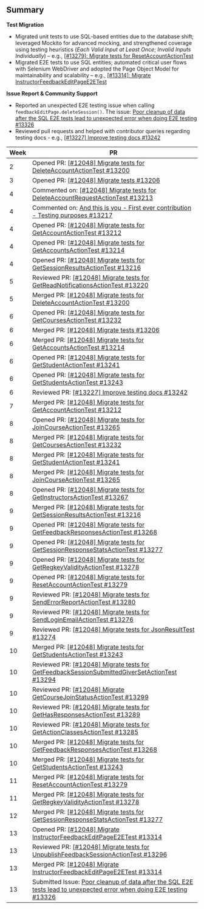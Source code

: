 ## Summary

**Test Migration**
- Migrated unit tests to use SQL-based entities due to the database shift; leveraged Mockito for advanced mocking, and strengthened coverage using testing heuristics (_Each Valid Input at Least Once_; _Invalid Inputs Individually_) – e.g., [[#13279]: Migrate tests for ResetAccountActionTest](https://github.com/TEAMMATES/teammates/pull/13279)
- Migrated E2E tests to use SQL entities; automated critical user flows with Selenium WebDriver and adopted the Page Object Model for maintainability and scalability – e.g., [[#13314]: Migrate InstructorFeedbackEditPageE2ETest](https://github.com/TEAMMATES/teammates/pull/13314)

**Issue Report & Community Support**
- Reported an unexpected E2E testing issue when calling `feedbackEditPage.deleteSession()`. The issue: [Poor cleanup of data after the SQL E2E tests lead to unexpected error when doing E2E testing #13326](https://github.com/TEAMMATES/teammates/issues/13326)
- Reviewed pull requests and helped with contributor queries regarding testing docs - e.g., [[#13227] Improve testing docs #13242](https://github.com/TEAMMATES/teammates/pull/13242)

| Week | PR                                                                                                                                                                          |
|------|-----------------------------------------------------------------------------------------------------------------------------------------------------------------------------|
| 2    | Opened PR: [[#12048] Migrate tests for DeleteAccountActionTest #13200](https://github.com/TEAMMATES/teammates/pull/13200)                                                   |
| 3    | Opened PR: [[#12048] Migrate tests #13206](https://github.com/TEAMMATES/teammates/pull/13206)                                                                               |
| 4    | Commented on: [[#12048] Migrate tests for DeleteAccountRequestActionTest #13213](https://github.com/TEAMMATES/teammates/pull/13213)                                         |
| 4    | Commented on: [And this is you - First ever contribution - Testing purposes #13217](https://github.com/TEAMMATES/teammates/pull/13217)                                      |
| 4    | Opened PR: [[#12048] Migrate tests for GetAccountActionTest #13212](https://github.com/TEAMMATES/teammates/pull/13212)                                                      |
| 4    | Opened PR: [[#12048] Migrate tests for GetAccountsActionTest #13214](https://github.com/TEAMMATES/teammates/pull/13214)                                                     |
| 4    | Opened PR: [[#12048] Migrate tests for GetSessionResultsActionTest #13216](https://github.com/TEAMMATES/teammates/pull/13216)                                               |
| 5    | Reviewed PR: [[#12048] Migrate tests for GetReadNotificationsActionTest #13220](https://github.com/TEAMMATES/teammates/pull/13220)                                          |
| 5    | Merged PR: [[#12048] Migrate tests for DeleteAccountActionTest #13200](https://github.com/TEAMMATES/teammates/pull/13200)                                                   |
| 6    | Opened PR: [[#12048] Migrate tests for GetCoursesActionTest #13232](https://github.com/TEAMMATES/teammates/pull/13232)                                                      |
| 6    | Merged PR: [[#12048] Migrate tests #13206](https://github.com/TEAMMATES/teammates/pull/13206)                                                                               |
| 6    | Merged PR: [[#12048] Migrate tests for GetAccountsActionTest #13214](https://github.com/TEAMMATES/teammates/pull/13214)                                                     |
| 6    | Opened PR: [[#12048] Migrate tests for GetStudentActionTest #13241](https://github.com/TEAMMATES/teammates/pull/13241)                                                      |
| 6    | Opened PR: [[#12048] Migrate tests for GetStudentsActionTest #13243](https://github.com/TEAMMATES/teammates/pull/13243)                                                     |
| 6    | Reviewed PR: [[#13227] Improve testing docs #13242](https://github.com/TEAMMATES/teammates/pull/13242)                                                                      |
| 7    | Merged PR: [[#12048] Migrate tests for GetAccountActionTest #13212](https://github.com/TEAMMATES/teammates/pull/13212)                                                      |
| 8    | Opened PR: [[#12048] Migrate tests for JoinCourseActionTest #13265](https://github.com/TEAMMATES/teammates/pull/13265)                                                      |
| 8    | Merged PR: [[#12048] Migrate tests for GetCoursesActionTest #13232](https://github.com/TEAMMATES/teammates/pull/13232)                                                      |
| 8    | Merged PR: [[#12048] Migrate tests for GetStudentActionTest #13241](https://github.com/TEAMMATES/teammates/pull/13241)                                                      |
| 8    | Merged PR: [[#12048] Migrate tests for JoinCourseActionTest #13265](https://github.com/TEAMMATES/teammates/pull/13265)                                                      |
| 8    | Opened PR: [[#12048] Migrate tests for GetInstructorsActionTest #13267](https://github.com/TEAMMATES/teammates/pull/13267)                                                  |
| 9    | Merged PR: [[#12048] Migrate tests for GetSessionResultsActionTest #13216](https://github.com/TEAMMATES/teammates/pull/13216)                                               |
| 9    | Opened PR: [[#12048] Migrate tests for GetFeedbackResponsesActionTest #13268](https://github.com/TEAMMATES/teammates/pull/13268)                                            |
| 9    | Opened PR: [[#12048] Migrate tests for GetSessionResponseStatsActionTest #13277](https://github.com/TEAMMATES/teammates/pull/13277)                                         |
| 9    | Opened PR: [[#12048] Migrate tests for GetRegkeyValidityActionTest #13278](https://github.com/TEAMMATES/teammates/pull/13278)                                               |
| 9    | Opened PR: [[#12048] Migrate tests for ResetAccountActionTest #13279](https://github.com/TEAMMATES/teammates/pull/13279)                                                    | 
| 9    | Reviewed PR: [[#12048] Migrate tests for SendErrorReportActionTest #13280](https://github.com/TEAMMATES/teammates/pull/13280)                                               |
| 9    | Reviewed PR: [[#12048] Migrate tests for SendLoginEmailActionTest #13276](https://github.com/TEAMMATES/teammates/pull/13276)                                                |
| 9    | Reviewed PR: [[#12048] Migrate tests for JsonResultTest #13274](https://github.com/TEAMMATES/teammates/pull/13274)                                                          |
| 10   | Merged PR: [[#12048] Migrate tests for GetStudentsActionTest #13243](https://github.com/TEAMMATES/teammates/pull/13243#event-17047294754)                                   |
| 10   | Reviewed PR: [[#12048] Migrate tests for GetFeedbackSessionSubmittedGiverSetActionTest #13294](https://github.com/TEAMMATES/teammates/pull/13294)                           |
| 10   | Reviewed PR: [[#12048] Migrate GetCourseJoinStatusActionTest #13299](https://github.com/TEAMMATES/teammates/pull/13299)                                                     |
| 10   | Reviewed PR: [[#12048] Migrate tests for GetHasResponsesActionTest #13289](https://github.com/TEAMMATES/teammates/pull/13289)                                               |
| 10   | Reviewed PR: [[#12048] Migrate tests for GetActionClassesActionTest #13285](https://github.com/TEAMMATES/teammates/pull/13285)                                              |
| 10   | Merged PR: [[#12048] Migrate tests for GetFeedbackResponsesActionTest #13268](https://github.com/TEAMMATES/teammates/pull/13268)                                            |
| 10   | Merged PR: [[#12048] Migrate tests for GetStudentsActionTest #13243](https://github.com/TEAMMATES/teammates/pull/13243)                                                     |
| 11   | Merged PR: [[#12048] Migrate tests for ResetAccountActionTest #13279](https://github.com/TEAMMATES/teammates/pull/13279)                                                    |
| 11   | Merged PR: [[#12048] Migrate tests for GetRegkeyValidityActionTest #13278](https://github.com/TEAMMATES/teammates/pull/13278)                                               |
| 12   | Merged PR: [[#12048] Migrate tests for GetSessionResponseStatsActionTest #13277](https://github.com/TEAMMATES/teammates/pull/13277)                                         |
| 13   | Opened PR: [[#12048] Migrate InstructorFeedbackEditPageE2ETest #13314](https://github.com/TEAMMATES/teammates/pull/13314)                                                   |
| 13   | Reviewed PR: [[#12048] Migrate tests for UnpublishFeedbackSessionActionTest #13296](https://github.com/TEAMMATES/teammates/pull/13296)                                      |
| 13   | Merged PR: [[#12048] Migrate InstructorFeedbackEditPageE2ETest #13314](https://github.com/TEAMMATES/teammates/pull/13314)                                                   |
| 13   | Submitted Issue: [Poor cleanup of data after the SQL E2E tests lead to unexpected error when doing E2E testing #13326](https://github.com/TEAMMATES/teammates/issues/13326) |

